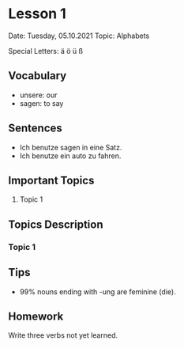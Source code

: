 # Lesson 1

Date: Tuesday, 05.10.2021
Topic: Alphabets

Special Letters: ä ö ü ß

## Vocabulary

- unsere: our
- sagen: to say

## Sentences

- Ich benutze sagen in eine Satz.
- Ich benutze ein auto zu fahren.

## Important Topics

1. Topic 1

## Topics Description

### Topic 1

## Tips

- 99% nouns ending with -ung are feminine (die).

## Homework

Write three verbs not yet learned.
